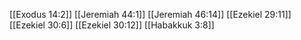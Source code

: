 [[Exodus 14:2]]
[[Jeremiah 44:1]]
[[Jeremiah 46:14]]
[[Ezekiel 29:11]]
[[Ezekiel 30:6]]
[[Ezekiel 30:12]]
[[Habakkuk 3:8]]
